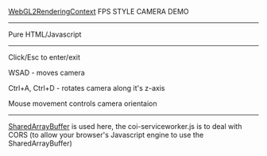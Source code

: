 [WebGL2RenderingContext](https://developer.mozilla.org/en-US/docs/Web/API/WebGL2RenderingContext) FPS STYLE CAMERA DEMO

***

Pure HTML/Javascript

***

Click/Esc to enter/exit

WSAD - moves camera

Ctrl+A, Ctrl+D - rotates camera along it's z-axis

Mouse movement controls camera orientaion

***

[SharedArrayBuffer](https://developer.mozilla.org/en-US/docs/Web/JavaScript/Reference/Global_Objects/SharedArrayBuffer) is used here, the coi-serviceworker.js is to deal with CORS  (to allow your browser's Javascript engine to use the SharedArrayBuffer)
